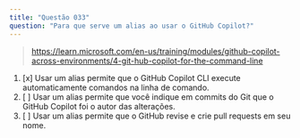 ```yaml
---
title: "Questão 033"
question: "Para que serve um alias ao usar o GitHub Copilot?"
---
```



> https://learn.microsoft.com/en-us/training/modules/github-copilot-across-environments/4-git-hub-copilot-for-the-command-line
1. [x] Usar um alias permite que o GitHub Copilot CLI execute automaticamente comandos na linha de comando.
1. [ ] Usar um alias permite que você indique em commits do Git que o GitHub Copilot foi o autor das alterações.
1. [ ] Usar um alias permite que o GitHub revise e crie pull requests em seu nome.
